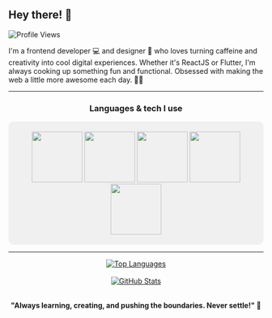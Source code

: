 <div align="left">
    <h2>Hey there! 👋</h2>
  <img src="https://komarev.com/ghpvc/?username=finnynj&&style=flat-square&color=red&label=Profile+Views" alt="Profile Views" />
  <p>I'm a frontend developer 💻 and designer 🎨 who loves turning caffeine and creativity into cool digital experiences. Whether it's ReactJS or Flutter, I'm always cooking up something fun and functional. Obsessed with making the web a little more awesome each day. 🚀😎</p>
</div>

---

<div align="center">
  <h3>Languages & tech I use</h3>
  <div style="background-color:#f0f0f0; padding: 20px; border-radius: 10px;">
    <img src="https://media3.giphy.com/media/ln7z2eWriiQAllfVcn/200w.webp" width="100" />
    <img src="https://i.giphy.com/media/eNAsjO55tPbgaor7ma/200w.webp" width="100" />
    <img src="https://i.giphy.com/media/VgGthkhUvGgOit7Y9i/200.webp" width="100" />
    <img src="https://i.giphy.com/media/KzJkzjggfGN5Py6nkT/200.webp" width="100" />
    <img src="https://i.giphy.com/media/IdyAQJVN2kVPNUrojM/200.webp" width="100" />
  </div>
</div>

---

<div align="center">
  <a href="https://github.com/finnynj">
    <img src="https://github-readme-stats.vercel.app/api/top-langs/?username=finnynj&theme=graywhite&hide_langs_below=1&hide_border=true" alt="Top Languages" />
  </a>
</div>

<br/>

<div align="center">
  <a href="https://github.com/finnynj">
    <img src="https://github-readme-stats.vercel.app/api?username=finnynj&show_icons=true&count_private=true" alt="GitHub Stats" />
  </a>
</div>

<br/>

<div align="center">
  <p><strong>"Always learning, creating, and pushing the boundaries. Never settle!" 🚀</strong></p>
</div>
